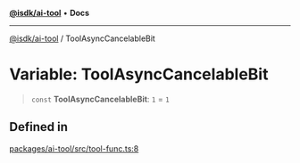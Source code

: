 [**@isdk/ai-tool**](../README.md) • **Docs**

***

[@isdk/ai-tool](../globals.md) / ToolAsyncCancelableBit

# Variable: ToolAsyncCancelableBit

> `const` **ToolAsyncCancelableBit**: `1` = `1`

## Defined in

[packages/ai-tool/src/tool-func.ts:8](https://github.com/isdk/ai-tool.js/blob/37ada542a786fbbc770f2d61beb564f6e603941d/src/tool-func.ts#L8)
